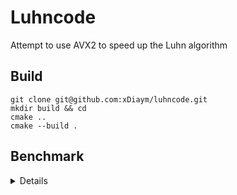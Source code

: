 # Luhncode

Attempt to use AVX2 to speed up the Luhn algorithm

## Build
```shell
git clone git@github.com:xDiaym/luhncode.git
mkdir build && cd 
cmake ..
cmake --build .
```

## Benchmark
<details>
  <summary>Details</summary>
    
```
-----------------------------------------------------------------------------------
Benchmark                                         Time             CPU   Iterations
-----------------------------------------------------------------------------------
luhncode_avx_bench/1048576/iterations:10    4098808 ns      4089387 ns           10
luhncode_bench/1048576/iterations:10        5723602 ns      5711503 ns           10

```
</details>
